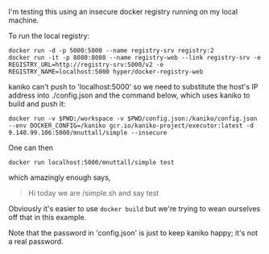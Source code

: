 I'm testing this using an insecure docker registry running on my local machine. 

To run the local registry:

```
docker run -d -p 5000:5000 --name registry-srv registry:2
docker run -it -p 8080:8080 --name registry-web --link registry-srv -e REGISTRY_URL=http://registry-srv:5000/v2 -e REGISTRY_NAME=localhost:5000 hyper/docker-registry-web 
```

kaniko can't push to 'localhost:5000' so we need to substitute the host's IP address into ./config.json and the command below, which uses kaniko to build and push it:

```
docker run -v $PWD:/workspace -v $PWD/config.json:/kaniko/config.json --env DOCKER_CONFIG=/kaniko gcr.io/kaniko-project/executor:latest -d 9.140.99.106:5000/mnuttall/simple --insecure
```

One can then 

```
docker run localhost:5000/mnuttall/simple test
```

which amazingly enough says, 

> Hi today we are /simple.sh and say test

Obviously it's easier to use `docker build` but we're trying to wean ourselves off that in this example. 

Note that the password in 'config.json' is just to keep kaniko happy; it's not a real password. 
